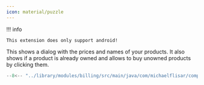 ```yaml
---
icon: material/puzzle
---
```


!!! info

    This extension does only support android!

This shows a dialog with the prices and names of your products. It also shows if a product is already owned and allows to buy unowned products by clicking them.

```kotlin
--8<-- "../library/modules/billing/src/main/java/com/michaelflisar/composedialogs/dialogs/billing/DialogBilling.kt:constructor"
```